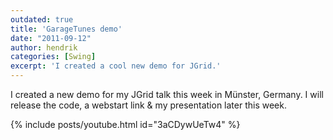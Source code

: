 ```yaml
---
outdated: true
title: 'GarageTunes demo'
date: "2011-09-12"
author: hendrik
categories: [Swing]
excerpt: 'I created a cool new demo for JGrid.'
---
```

I created a new demo for my JGrid talk this week in Münster, Germany. I will release the code, a webstart link & my presentation later this week.

{% include posts/youtube.html id="3aCDywUeTw4" %}
